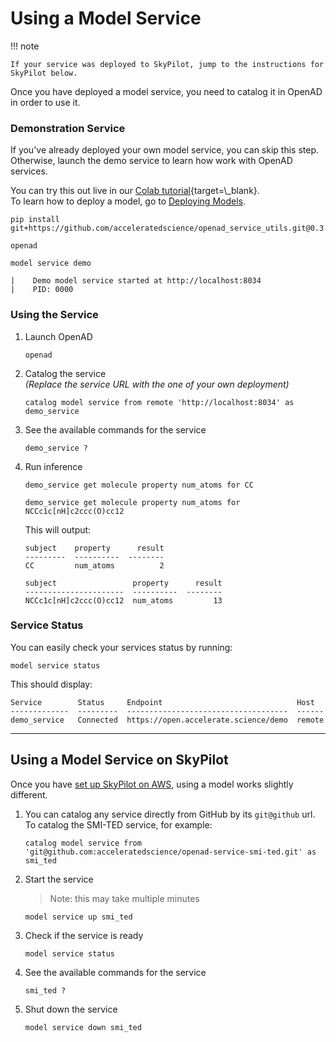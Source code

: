 # Using a Model Service

!!! note

    If your service was deployed to SkyPilot, jump to the instructions for SkyPilot below.

Once you have deployed a model service, you need to catalog it in OpenAD in order to use it.

### Demonstration Service

If you've already deployed your own model service, you can skip this step.  
Otherwise, launch the demo service to learn how work with OpenAD services.

You can try this out live in our [Colab tutorial](https://colab.research.google.com/drive/15iizKPQ9hJ-yexegI1MNpeoqinb6C5-V#scrollTo=8t0kAlk2Clw_){target=\_blank}.  
To learn how to deploy a model, go to [Deploying Models](deploying-models.md).

```shell
pip install git+https://github.com/acceleratedscience/openad_service_utils.git@0.3.1
```

```shell
openad
```

```shell
model service demo
```

```shell
|    Demo model service started at http://localhost:8034
|    PID: 0000
```

### Using the Service

<div class="padded-list" markdown>

1. Launch OpenAD

    ```shell
    openad
    ```

2. Catalog the service  
   _(Replace the service URL with the one of your own deployment)_

    ```shell
    catalog model service from remote 'http://localhost:8034' as demo_service
    ```

3. See the available commands for the service

    ```shell
    demo_service ?
    ```

4. Run inference

    ```shell
    demo_service get molecule property num_atoms for CC
    ```

    ```shell
    demo_service get molecule property num_atoms for NCCc1c[nH]c2ccc(O)cc12
    ```

    This will output:

    ```
    subject    property      result
    ---------  ----------  --------
    CC         num_atoms          2
    ```

    ```
    subject                 property      result
    ----------------------  ----------  --------
    NCCc1c[nH]c2ccc(O)cc12  num_atoms         13
    ```

</div>

### Service Status

You can easily check your services status by running:

```
model service status
```

This should display:

```
Service        Status     Endpoint                              Host
-------------  ---------  ------------------------------------  ------
demo_service   Connected  https://open.accelerate.science/demo  remote
```

---

## Using a Model Service on SkyPilot

Once you have [set up SkyPilot on AWS](deploying-models.md#cloud-deployment-to-skypilot-on-aws), using a model works slightly different.

<div class="padded-list" markdown>

1.  You can catalog any service directly from GitHub by its `git@github` url.  
    To catalog the SMI-TED service, for example:

    ```shell
    catalog model service from 'git@github.com:acceleratedscience/openad-service-smi-ted.git' as smi_ted
    ```

2.  Start the service

    > Note: this may take multiple minutes

    ```shell
    model service up smi_ted
    ```

3.  Check if the service is ready

    ```shell
    model service status
    ```

4.  See the available commands for the service

    ```shell
    smi_ted ?
    ```

5.  Shut down the service

    ```shell
    model service down smi_ted
    ```

</div>
